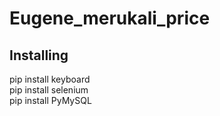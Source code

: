 <h1>Eugene_merukali_price</h1>
<h2>Installing</h2>

<span>pip install keyboard</span><br>
<span>pip install selenium</span><br>
<span>pip install PyMySQL</span><br>
